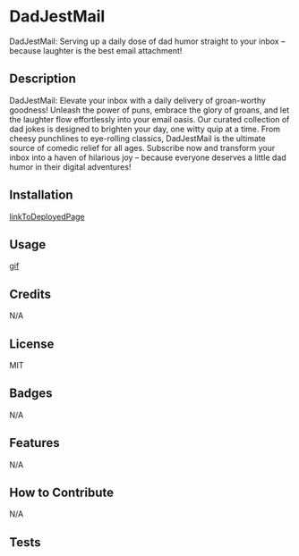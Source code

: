 # DadJestMail
DadJestMail: Serving up a daily dose of dad humor straight to your inbox – because laughter is the best email attachment!
## Description
DadJestMail: Elevate your inbox with a daily delivery of groan-worthy goodness! Unleash the power of puns, embrace the glory of groans, and let the laughter flow effortlessly into your email oasis. Our curated collection of dad jokes is designed to brighten your day, one witty quip at a time. From cheesy punchlines to eye-rolling classics, DadJestMail is the ultimate source of comedic relief for all ages. Subscribe now and transform your inbox into a haven of hilarious joy – because everyone deserves a little dad humor in their digital adventures!


## Installation 

[linkToDeployedPage]()

## Usage
[gif](./Assets/insertFileName.gif)

## Credits

N/A

## License

MIT

## Badges

N/A

## Features

N/A

## How to Contribute

N/A

## Tests


